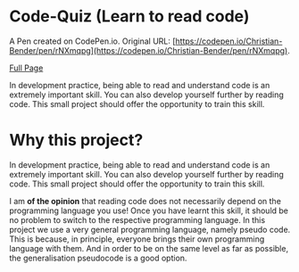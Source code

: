 # Code-Quiz (Learn to read code)

A Pen created on CodePen.io. Original URL: [https://codepen.io/Christian-Bender/pen/rNXmqpg](https://codepen.io/Christian-Bender/pen/rNXmqpg).

[Full Page](https://codepen.io/Christian-Bender/full/rNXmqpg)

In development practice, being able to read and understand code is an extremely important skill. You can also develop yourself further by reading code. This small project should offer the opportunity to train this skill. 

# Why this project?

In development practice, being able to read and understand code is an extremely important skill. You can also develop yourself further by reading code. This small project should offer the opportunity to train this skill.

I am **of the opinion** that reading code does not necessarily depend on the programming language you use! Once you have learnt this skill, it should be no problem to switch to the respective programming language. In this project we use a very general programming language, namely pseudo code. This is because, in principle, everyone brings their own programming language with them. And in order to be on the same level as far as possible, the generalisation pseudocode is a good option.


